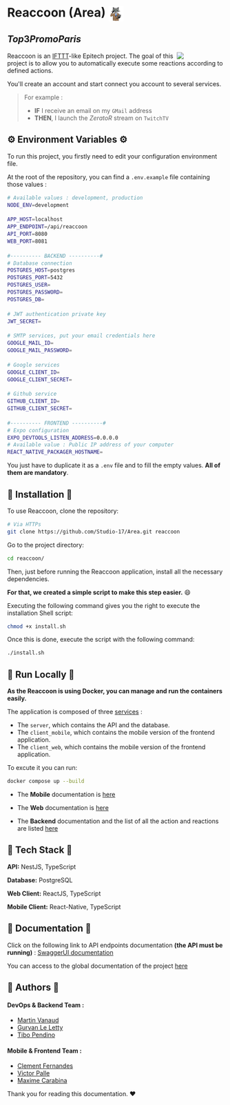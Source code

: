 # Reaccoon (Area) <img align="center" src=".github/assets/area-logo.png" height=35 alt="Reaccoon Logo" />

## ${Top 3 Promo Paris}$

<img align="right" width="110" src="preview.gif">

Reaccoon is an [IFTTT](https://ifttt.com/)-like Epitech project.
The goal of this project is to allow you to automatically execute some reactions according to defined actions.

You'll create an account and start connect you account to several services.

> For example :
> - **IF** I receive an email on my `GMail` address
> - **THEN**, I launch the _ZeratoR_ stream on `TwitchTV`

## :gear: Environment Variables :gear:

To run this project, you firstly need to edit your configuration environment file.

At the root of the repository, you can find a `.env.example` file containing those values :

```bash
# Available values : development, production
NODE_ENV=development

APP_HOST=localhost
APP_ENDPOINT=/api/reaccoon
API_PORT=8080
WEB_PORT=8081

#---------- BACKEND ----------#
# Database connection
POSTGRES_HOST=postgres
POSTGRES_PORT=5432
POSTGRES_USER=
POSTGRES_PASSWORD=
POSTGRES_DB=

# JWT authentication private key
JWT_SECRET=

# SMTP services, put your email credentials here
GOOGLE_MAIL_ID=
GOOGLE_MAIL_PASSWORD=

# Google services
GOOGLE_CLIENT_ID=
GOOGLE_CLIENT_SECRET=

# Github service
GITHUB_CLIENT_ID=
GITHUB_CLIENT_SECRET=

#---------- FRONTEND ----------#
# Expo configuration
EXPO_DEVTOOLS_LISTEN_ADDRESS=0.0.0.0
# Available value : Public IP address of your computer
REACT_NATIVE_PACKAGER_HOSTNAME=
```

You just have to duplicate it as a `.env` file and to fill the empty values. **All of them are mandatory**.

## :hammer: Installation :hammer:

To use Reaccoon, clone the repository:

```bash
# Via HTTPs
git clone https://github.com/Studio-17/Area.git reaccoon
```

Go to the project directory:

```bash
cd reaccoon/
```

Then, just before running the Reaccoon application, install all the necessary dependencies.

**For that, we created a simple script to make this step easier.** :smile:

Executing the following command gives you the right to execute the installation Shell script:

```bash
chmod +x install.sh
```

Once this is done, execute the script with the following command:

```bash
./install.sh
```

## :whale: Run Locally :whale:

**As the Reaccoon is using Docker, you can manage and run the containers easily.**

The application is composed of three [services](https://docs.docker.com/compose/profiles/) :

- The `server`, which contains the API and the database.
- The `client_mobile`, which contains the mobile version of the frontend application.
- The `client_web`, which contains the mobile version of the frontend application.

To excute it you can run:

```bash
docker compose up --build
```

- The **Mobile** documentation is [here](/mobile/README.md)

- The **Web** documentation is [here](/web/README.md)

- The **Backend** documentation and the list of all the action and reactions are listed [here](/backend/README.md)

## :brain: Tech Stack :brain:

**API:** NestJS, TypeScript

**Database:** PostgreSQL

**Web Client:** ReactJS, TypeScript

**Mobile Client:** React-Native, TypeScript

## :book: Documentation :book:

Click on the following link to API endpoints documentation **(the API must be running)** : [SwaggerUI documentation](http://localhost:8000/api/docs)

You can access to the global documentation of the project [here](https://miro.com/app/board/uXjVP0EAWi0=/?share_link_id=7334968386)

## :busts_in_silhouette: Authors :busts_in_silhouette:

#### DevOps & Backend Team :

- [Martin Vanaud](https://www.github.com/martinvanaud)
- [Gurvan Le Letty](https://www.github.com/Gurvan-Le-Letty)
- [Tibo Pendino](https://www.github.com/tibo-pdn)

#### Mobile & Frontend Team :

- [Clement Fernandes](https://www.github.com/Clement-Fernandes)
- [Victor Palle](https://www.github.com/victorpalle)
- [Maxime Carabina](https://www.github.com/maxime-carabina)

Thank you for reading this documentation. :heart:
